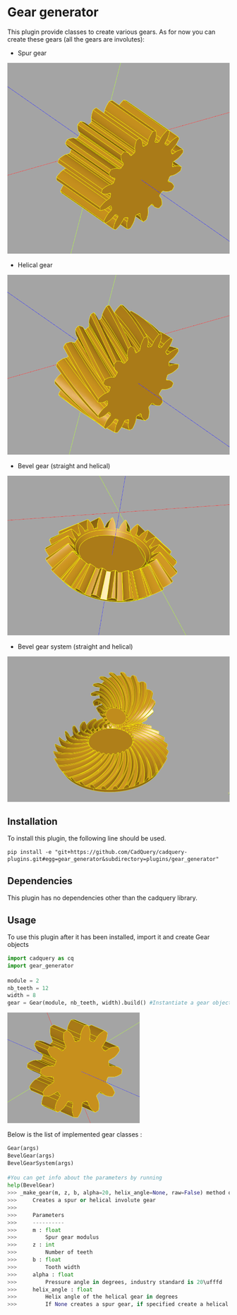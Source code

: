 # Gear generator

This plugin provide classes to create various gears. 
As for now you can create these gears (all the gears are involutes):
* Spur gear

<img src="images/straight_gear.PNG" width="600"/>

* Helical gear

<img src="images/helical_gear.PNG" width="600"/>

* Bevel gear (straight and helical)

<img src="images/bevel_gear.PNG" width="600"/>

* Bevel gear system (straight and helical)

<img src="images/bevel_gear_system.PNG" width="600"/>


## Installation

To install this plugin, the following line should be used.

```
pip install -e "git+https://github.com/CadQuery/cadquery-plugins.git#egg=gear_generator&subdirectory=plugins/gear_generator"
```


## Dependencies

This plugin has no dependencies other than the cadquery library.

## Usage

To use this plugin after it has been installed, import it and create Gear objects
```python
import cadquery as cq
import gear_generator

module = 2
nb_teeth = 12
width = 8
gear = Gear(module, nb_teeth, width).build() #Instantiate a gear object and call it's build method to get the gear in a cq.Workplane
```
<img src="images/readme_example.PNG" width="300"/>

Below is the list of implemented gear classes :
```python
Gear(args)
BevelGear(args)
BevelGearSystem(args)

#You can get info about the parameters by running 
help(BevelGear)
>>> _make_gear(m, z, b, alpha=20, helix_angle=None, raw=False) method of cadquery.cq.Workplane instance
>>>     Creates a spur or helical involute gear
>>> 
>>>     Parameters
>>>     ----------
>>>     m : float
>>>         Spur gear modulus
>>>     z : int
>>>         Number of teeth
>>>     b : float
>>>         Tooth width
>>>     alpha : float
>>>         Pressure angle in degrees, industry standard is 20\ufffd
>>>     helix_angle : float
>>>         Helix angle of the helical gear in degrees
>>>         If None creates a spur gear, if specified create a helical gear
```
